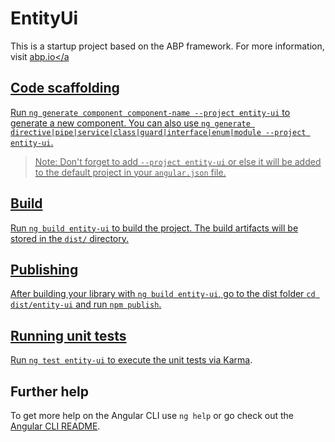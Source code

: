 # EntityUi

This is a startup project based on the ABP framework. For more information, visit <a href="https://abp.io/" target="_blank">abp.io</a

## Code scaffolding

Run `ng generate component component-name --project entity-ui` to generate a new component. You can also use `ng generate directive|pipe|service|class|guard|interface|enum|module --project entity-ui`.
> Note: Don't forget to add `--project entity-ui` or else it will be added to the default project in your `angular.json` file. 

## Build

Run `ng build entity-ui` to build the project. The build artifacts will be stored in the `dist/` directory.

## Publishing

After building your library with `ng build entity-ui`, go to the dist folder `cd dist/entity-ui` and run `npm publish`.

## Running unit tests

Run `ng test entity-ui` to execute the unit tests via [Karma](https://karma-runner.github.io).

## Further help

To get more help on the Angular CLI use `ng help` or go check out the [Angular CLI README](https://github.com/angular/angular-cli/blob/master/README.md).
